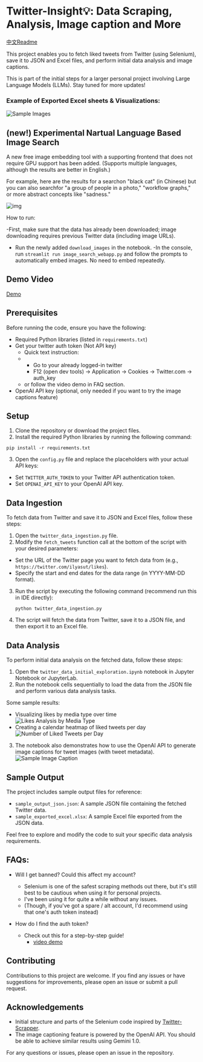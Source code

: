 # Twitter-Insight💡: Data Scraping, Analysis, Image caption and More

[中文Readme](README_zh.md)

This project enables you to fetch liked tweets from Twitter (using Selenium), save it to JSON and Excel files, and perform initial data analysis and image captions.

This is part of the initial steps for a larger personal project involving Large Language Models (LLMs).
Stay tuned for more updates!

### Example of Exported Excel sheets & Visualizations:

![Sample Images](images/sample_excel_with_data_viz.png)



## (new!) Experimental Nartual Language Based Image Search

A new free image embedding tool with a supporting frontend that does not require GPU support has been added. (Supports multiple languages, although the results are better in English.)

For example, here are the results for a searchon "black cat" (in Chinese) but you can also searchfor "a group of people in a photo," "workflow graphs," or more abstract concepts like "sadness."

![img](images/image_search_black_cats.png)

How to run:

-First, make sure that the data has already been downloaded; image downloading requires previous Twitter data (including image URLs).

- Run the newly added `download_images` in the notebook.
  -In the console, run `streamlit run image_search_webapp.py` and follow the prompts to automatically embed images. No need to embed repeatedly.


## Demo Video

[Demo](https://www.youtube.com/watch?v=UA35W-aWQZk)

## Prerequisites

Before running the code, ensure you have the following:

- Required Python libraries (listed in `requirements.txt`)
- Get your twitter auth token (Not API key)
  - Quick text instruction:
  - - Go to your already logged-in twitter
    - F12 (open dev tools) -> Application -> Cookies -> Twitter.com -> auth_key
  - or follow the video demo in FAQ section.
- OpenAI API key (optional, only needed if you want to try the image captions feature)

## Setup

1. Clone the repository or download the project files.
2. Install the required Python libraries by running the following command:

```
pip install -r requirements.txt
```

3. Open the `config.py` file and replace the placeholders with your actual API keys:

- Set `TWITTER_AUTH_TOKEN` to your Twitter API authentication token.
- Set `OPENAI_API_KEY` to your OpenAI API key.

## Data Ingestion

To fetch data from Twitter and save it to JSON and Excel files, follow these steps:

1. Open the `twitter_data_ingestion.py` file.
2. Modify the `fetch_tweets` function call at the bottom of the script with your desired parameters:

- Set the URL of the Twitter page you want to fetch data from (e.g., `https://twitter.com/ilyasut/likes`).
- Specify the start and end dates for the data range (in YYYY-MM-DD format).

3. Run the script by executing the following command (recommend run this in IDE directly):

   ```
   python twitter_data_ingestion.py
   ```
4. The script will fetch the data from Twitter, save it to a JSON file, and then export it to an Excel file.

## Data Analysis

To perform initial data analysis on the fetched data, follow these steps:

1. Open the `twitter_data_initial_exploration.ipynb` notebook in Jupyter Notebook or JupyterLab.
2. Run the notebook cells sequentially to load the data from the JSON file and perform various data analysis tasks.

Some sample results:

- Visualizing likes by media type over time
  ![Likes Analysis by Media Type](images/likes_analysis.png)
- Creating a calendar heatmap of liked tweets per day
  ![Number of Liked Tweets per Day](images/liked_tweets_per_day.png)

3. The notebook also demonstrates how to use the OpenAI API to generate image captions for tweet images (with tweet metadata).
   ![Sample Image Caption](images/sample_image_caption_en.jpg)

## Sample Output

The project includes sample output files for reference:

- `sample_output_json.json`: A sample JSON file containing the fetched Twitter data.
- `sample_exported_excel.xlsx`: A sample Excel file exported from the JSON data.

Feel free to explore and modify the code to suit your specific data analysis requirements.

## FAQs:

- Will I get banned? Could this affect my account?

  - Selenium is one of the safest scraping methods out there, but it's still best to be cautious when using it for personal projects.
  - I've been using it for quite a while without any issues.
  - (Though, if you've got a spare / alt account, I'd recommend using that one's auth token instead)
- How do I find the auth token?

  - Check out this for a step-by-step guide!
    - [video demo](https://www.youtube.com/watch?v=MhKMNsbjug4)

## Contributing

Contributions to this project are welcome. If you find any issues or have suggestions for improvements, please open an issue or submit a pull request.

## Acknowledgements

- Initial structure and parts of the Selenium code inspired by [Twitter-Scrapper](https://github.com/Mostafa-Ehab/Twitter-Scrapper).
- The image captioning feature is powered by the OpenAI API. You should be able to achieve similar results using Gemini 1.0.

For any questions or issues, please open an issue in the repository.
